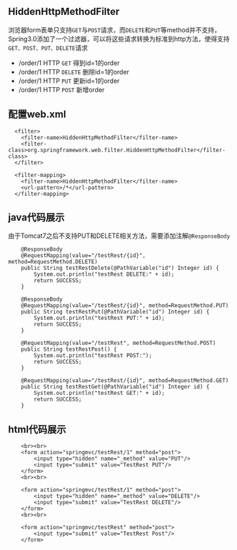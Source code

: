 ## HiddenHttpMethodFilter
浏览器form表单只支持`GET`与`POST`请求，而`DELETE`和`PUT`等method并不支持，Spring3.0添加了一个过滤器，可以将这些请求转换为标准到http方法，使得支持`GET、POST、PUT、DELETE`请求
* /order/1 HTTP `GET` 得到id=1的order
* /order/1 HTTP `DELETE` 删除id=1的order
* /order/1 HTTP `PUT` 更新id=1的order
* /order/1 HTTP `POST` 新增order

## 配置web.xml
```
  <filter>
    <filter-name>HiddenHttpMethodFilter</filter-name>
    <filter-class>org.springframework.web.filter.HiddenHttpMethodFilter</filter-class>
  </filter>

  <filter-mapping>
    <filter-name>HiddenHttpMethodFilter</filter-name>
    <url-pattern>/*</url-pattern>
  </filter-mapping>
```

## java代码展示
由于Tomcat7之后不支持PUT和DELETE相关方法，需要添加注解`@ResponseBody`
```
    @ResponseBody
    @RequestMapping(value="/testRest/{id}", method=RequestMethod.DELETE)
    public String testRestDelete(@PathVariable("id") Integer id) {
        System.out.println("testRest DELETE:" + id);
        return SUCCESS;
    }

    @ResponseBody
    @RequestMapping(value="/testRest/{id}", method=RequestMethod.PUT)
    public String testRestPut(@PathVariable("id") Integer id) {
        System.out.println("testRest PUT:" + id);
        return SUCCESS;
    }

    @RequestMapping(value="/testRest", method=RequestMethod.POST)
    public String testRestPost() {
        System.out.println("testRest POST:");
        return SUCCESS;
    }

    @RequestMapping(value="/testRest/{id}", method=RequestMethod.GET)
    public String testRestGet(@PathVariable("id") Integer id) {
        System.out.println("testRest GET:" + id);
        return SUCCESS;
    }
```

## html代码展示
```
    <br><br>
    <form action="springmvc/testRest/1" method="post">
        <input type="hidden" name="_method" value="PUT"/>
        <input type="submit" value="TestRest PUT"/>
    </form>
    <br><br>

    <form action="springmvc/testRest/1" method="post">
        <input type="hidden" name="_method" value="DELETE"/>
        <input type="submit" value="TestRest DELETE"/>
    </form>
    <br><br>

    <form action="springmvc/testRest" method="post">
        <input type="submit" value="TestRest Post"/>
    </form>
```